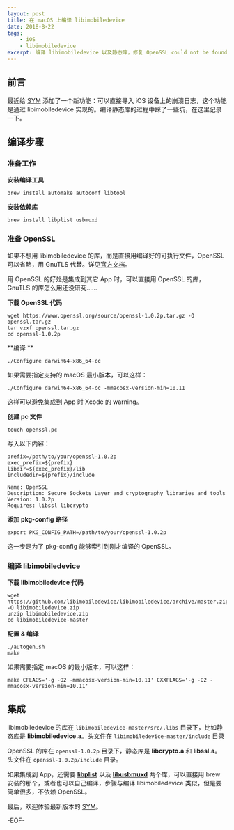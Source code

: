 ```yaml
---
layout: post
title: 在 macOS 上编译 libimobiledevice
date: 2018-8-22
tags:
    - iOS
    - libimobiledevice
excerpt: 编译 libimobiledevice 以及静态库，修复 OpenSSL could not be found 问题。
---
```


## 前言

最近给 [SYM](http://github.com/zqqf16/SYM) 添加了一个新功能：可以直接导入 iOS 设备上的崩溃日志，这个功能是通过 libimobiledevice 实现的。编译静态库的过程中踩了一些坑，在这里记录一下。

## 编译步骤

### 准备工作

**安装编译工具**

```shell
brew install automake autoconf libtool
```

**安装依赖库**

```shell
brew install libplist usbmuxd
```

### 准备 OpenSSL

如果不想用 libimobiledevice 的库，而是直接用编译好的可执行文件，OpenSSL 可以省略，用  GnuTLS 代替。详见[官方文档](https://github.com/libimobiledevice/libimobiledevice)。

用 OpenSSL 的好处是集成到其它 App 时，可以直接用 OpenSSL 的库，GnuTLS 的库怎么用还没研究……

**下载 OpenSSL 代码**

```shell
wget https://www.openssl.org/source/openssl-1.0.2p.tar.gz -O openssl.tar.gz
tar vzxf openssl.tar.gz
cd openssl-1.0.2p
```

**编译 **

```shell
./Configure darwin64-x86_64-cc
```

如果需要指定支持的 macOS 最小版本，可以这样：

```shell
./Configure darwin64-x86_64-cc -mmacosx-version-min=10.11
```

这样可以避免集成到 App 时 Xcode 的 warning。

**创建 pc 文件**

```shell
touch openssl.pc
```

写入以下内容：

```
prefix=/path/to/your/openssl-1.0.2p
exec_prefix=${prefix}
libdir=${exec_prefix}/lib
includedir=${prefix}/include

Name: OpenSSL
Description: Secure Sockets Layer and cryptography libraries and tools
Version: 1.0.2p
Requires: libssl libcrypto
```

**添加 pkg-config 路径**

```shell
export PKG_CONFIG_PATH=/path/to/your/openssl-1.0.2p
```

这一步是为了 pkg-config 能够索引到刚才编译的 OpenSSL。

### 编译 libimobiledevice

**下载 libimobiledevice 代码**

```shell
wget https://github.com/libimobiledevice/libimobiledevice/archive/master.zip -O libimobiledevice.zip
unzip libimobiledevice.zip
cd libimobiledevice-master
```

**配置 & 编译**

```shell
./autogen.sh
make
```

如果需要指定 macOS 的最小版本，可以这样：

```shell
make CFLAGS='-g -O2 -mmacosx-version-min=10.11' CXXFLAGS='-g -O2 -mmacosx-version-min=10.11'
```

## 集成

libimobiledevice 的库在 `libimobiledevice-master/src/.libs` 目录下，比如静态库是 **libimobiledevice.a**。头文件在 `libimobiledevice-master/include` 目录

OpenSSL 的库在 `openssl-1.0.2p` 目录下，静态库是 **libcrypto.a** 和 **libssl.a**。头文件在 `openssl-1.0.2p/include` 目录。

如果集成到 App，还需要 [**libplist**](https://github.com/libimobiledevice/libplist) 以及 [**libusbmuxd**](https://github.com/libimobiledevice/libusbmuxd) 两个库，可以直接用 brew 安装的那个，或者也可以自己编译，步骤与编译 libimobiledevice 类似，但是要简单很多，不依赖 OpenSSL。

最后，欢迎体验最新版本的 [SYM](https://github.com/zqqf16/SYM/releases/latest)。

-EOF-
